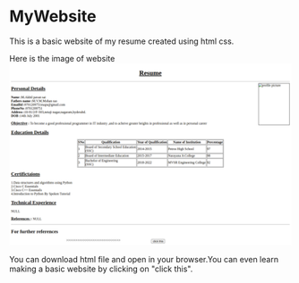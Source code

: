# MyWebsite


This is a basic website of my resume created using html css.


Here is the image of website
![MyWebsite](https://github.com/M-Akhil-pavan-sai/MyWebsite/blob/master/MyWebsite.png)



You can download html file and open in your browser.You can even learn making a basic website by clicking on "click this".
